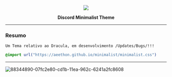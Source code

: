 <p align="center">
    <img src="https://avatars3.githubusercontent.com/u/66197267?s=60&v=4">
    <p align="center"><b>Discord Minimalist Theme</b><p>
</p>

<hr>


### Resumo

```
Um Tema relativo ao Dracula, em desenvolvimento /Updates/Bugs/!!!
```
```css
@import url("https://aeethon.github.io/minimalist/minimalist.css")
```

<hr>

 ![88344890-07fc2e80-cd1b-11ea-962c-6241a2fc8608](https://user-images.githubusercontent.com/66197267/94633881-f435f100-02a4-11eb-8b00-353bddfe8246.png)


